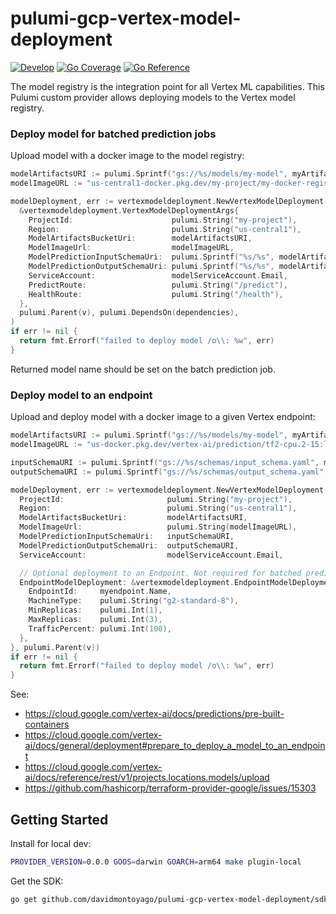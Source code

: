 # pulumi-gcp-vertex-model-deployment

[![Develop](https://github.com/davidmontoyago/pulumi-gcp-vertex-model-deployment/actions/workflows/develop.yaml/badge.svg)](https://github.com/davidmontoyago/pulumi-gcp-vertex-model-deployment/actions/workflows/develop.yaml) [![Go Coverage](https://raw.githubusercontent.com/wiki/davidmontoyago/pulumi-gcp-vertex-model-deployment/coverage.svg)](https://raw.githack.com/wiki/davidmontoyago/pulumi-gcp-vertex-model-deployment/coverage.html) [![Go Reference](https://pkg.go.dev/badge/github.com/davidmontoyago/pulumi-gcp-vertex-model-deployment.svg)](https://pkg.go.dev/github.com/davidmontoyago/pulumi-gcp-vertex-model-deployment)

The model registry is the integration point for all Vertex ML capabilities. This Pulumi custom provider allows deploying models to the Vertex model registry.

### Deploy model for batched prediction jobs
Upload model with a docker image to the model registry:
```go
modelArtifactsURI := pulumi.Sprintf("gs://%s/models/my-model", myArtifactsBucket.Name)
modelImageURL := "us-central1-docker.pkg.dev/my-project/my-docker-registry/pytorch-cpu.1-12-bert-with-cpr@latest"

modelDeployment, err := vertexmodeldeployment.NewVertexModelDeployment(ctx, "model-for-batch-prediction",
  &vertexmodeldeployment.VertexModelDeploymentArgs{
    ProjectId:                      pulumi.String("my-project"),
    Region:                         pulumi.String("us-central1"),
    ModelArtifactsBucketUri:        modelArtifactsURI,
    ModelImageUrl:                  modelImageURL,
    ModelPredictionInputSchemaUri:  pulumi.Sprintf("%s/%s", modelArtifactsURI, v.ModelPredictionInputSchemaPath),
    ModelPredictionOutputSchemaUri: pulumi.Sprintf("%s/%s", modelArtifactsURI, v.ModelPredictionOutputSchemaPath),
    ServiceAccount:                 modelServiceAccount.Email,
    PredictRoute:                   pulumi.String("/predict"),
    HealthRoute:                    pulumi.String("/health"),
  },
  pulumi.Parent(v), pulumi.DependsOn(dependencies),
)
if err != nil {
  return fmt.Errorf("failed to deploy model /o\\: %w", err)
}
```
Returned model name should be set on the batch prediction job.

### Deploy model to an endpoint

Upload and deploy model with a docker image to a given Vertex endpoint:
```go
modelArtifactsURI := pulumi.Sprintf("gs://%s/models/my-model", myArtifactsBucket.Name)
modelImageURL := "us-docker.pkg.dev/vertex-ai/prediction/tf2-cpu.2-15:latest"

inputSchemaURI := pulumi.Sprintf("gs://%s/schemas/input_schema.yaml", myArtifactsBucket.Name)
outputSchemaURI := pulumi.Sprintf("gs://%s/schemas/output_schema.yaml", myArtifactsBucket.Name)

modelDeployment, err := vertexmodeldeployment.NewVertexModelDeployment(ctx, "model-for-endpoint", &vertexmodeldeployment.VertexModelDeploymentArgs{
  ProjectId:                       pulumi.String("my-project"),
  Region:                          pulumi.String("us-central1"),
  ModelArtifactsBucketUri:         modelArtifactsURI,
  ModelImageUrl:                   pulumi.String(modelImageURL),
  ModelPredictionInputSchemaUri:   inputSchemaURI,
  ModelPredictionOutputSchemaUri:  outputSchemaURI,
  ServiceAccount:                  modelServiceAccount.Email,

  // Optional deployment to an Endpoint. Not required for batched prediction jobs
  EndpointModelDeployment: &vertexmodeldeployment.EndpointModelDeploymentArgs{
    EndpointId:     myendpoint.Name,
    MachineType:    pulumi.String("g2-standard-8"),
    MinReplicas:    pulumi.Int(1),
    MaxReplicas:    pulumi.Int(3),
    TrafficPercent: pulumi.Int(100),
  },
}, pulumi.Parent(v))
if err != nil {
  return fmt.Errorf("failed to deploy model /o\\: %w", err)
}
```

See:
- https://cloud.google.com/vertex-ai/docs/predictions/pre-built-containers
- https://cloud.google.com/vertex-ai/docs/general/deployment#prepare_to_deploy_a_model_to_an_endpoint
- https://cloud.google.com/vertex-ai/docs/reference/rest/v1/projects.locations.models/upload
- https://github.com/hashicorp/terraform-provider-google/issues/15303

## Getting Started

Install for local dev:
```sh
PROVIDER_VERSION=0.0.0 GOOS=darwin GOARCH=arm64 make plugin-local
```

Get the SDK:
```sh
go get github.com/davidmontoyago/pulumi-gcp-vertex-model-deployment/sdk/go
```
